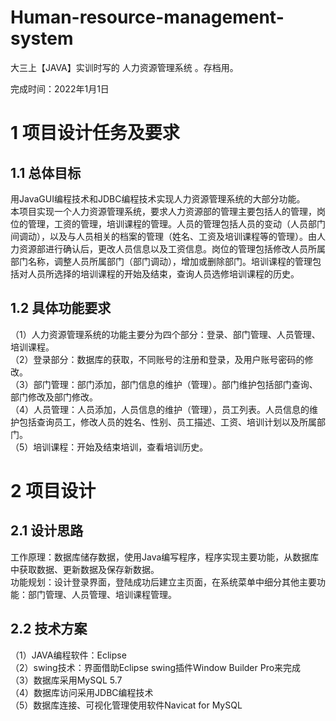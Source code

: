 # Human-resource-management-system
大三上【JAVA】实训时写的 人力资源管理系统 。存档用。

完成时间：2022年1月1日


# 1  项目设计任务及要求
## 1.1 总体目标
用JavaGUI编程技术和JDBC编程技术实现人力资源管理系统的大部分功能。  
本项目实现一个人力资源管理系统，要求人力资源部的管理主要包括人的管理，岗位的管理，工资的管理，培训课程的管理。人员的管理包括人员的变动（人员部门间调动），以及与人员相关的档案的管理（姓名、工资及培训课程等的管理）。由人力资源部进行确认后，更改人员信息以及工资信息。岗位的管理包括修改人员所属部门名称，调整人员所属部门（部门调动），增加或删除部门。培训课程的管理包括对人员所选择的培训课程的开始及结束，查询人员选修培训课程的历史。  
## 1.2 具体功能要求
（1）人力资源管理系统的功能主要分为四个部分：登录、部门管理、人员管理、培训课程。  
（2）登录部分：数据库的获取，不同账号的注册和登录，及用户账号密码的修改。  
（3）部门管理：部门添加，部门信息的维护（管理）。部门维护包括部门查询、部门修改及部门修改。  
（4）人员管理：人员添加，人员信息的维护（管理），员工列表。人员信息的维护包括查询员工，修改人员的姓名、性别、员工描述、工资、培训计划以及所属部门。  
（5）培训课程：开始及结束培训，查看培训历史。  
# 2  项目设计
## 2.1 设计思路
工作原理：数据库储存数据，使用Java编写程序，程序实现主要功能，从数据库中获取数据、更新数据及保存新数据。  
功能规划：设计登录界面，登陆成功后建立主页面，在系统菜单中细分其他主要功能：部门管理、人员管理、培训课程管理。  
## 2.2 技术方案
（1）JAVA编程软件：Eclipse  
（2）swing技术：界面借助Eclipse swing插件Window Builder Pro来完成  
（3）数据库采用MySQL 5.7  
（4）数据库访问采用JDBC编程技术  
（5）数据库连接、可视化管理使用软件Navicat for MySQL  
